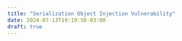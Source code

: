 ```yaml
---
title: "Serialization Object Injection Vulnerability"
date: 2024-07-13T19:19:50-03:00
draft: true
---
```


